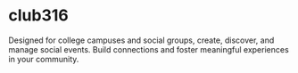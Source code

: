 # club316
Designed for college campuses and social groups, create, discover, and manage social events. Build connections and foster meaningful experiences in your community.
